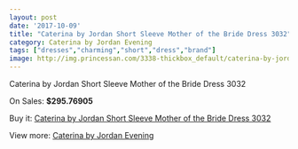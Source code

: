 ```yaml
---
layout: post
date: '2017-10-09'
title: "Caterina by Jordan Short Sleeve Mother of the Bride Dress 3032"
category: Caterina by Jordan Evening
tags: ["dresses","charming","short","dress","brand"]
image: http://img.princessan.com/3338-thickbox_default/caterina-by-jordan-short-sleeve-mother-of-the-bride-dress-3032.jpg
---
```

Caterina by Jordan Short Sleeve Mother of the Bride Dress 3032

On Sales: **$295.76905**
<a href="https://www.princessan.com/en/caterina-by-jordan-evening/1551-caterina-by-jordan-short-sleeve-mother-of-the-bride-dress-3032.html"><amp-img layout="responsive" width="600" height="600" src="//img.princessan.com/3338-thickbox_default/caterina-by-jordan-short-sleeve-mother-of-the-bride-dress-3032.jpg" alt="Caterina by Jordan Short Sleeve Mother of the Bride Dress 3032 0" /></a>
<a href="https://www.princessan.com/en/caterina-by-jordan-evening/1551-caterina-by-jordan-short-sleeve-mother-of-the-bride-dress-3032.html"><amp-img layout="responsive" width="600" height="600" src="//img.princessan.com/3339-thickbox_default/caterina-by-jordan-short-sleeve-mother-of-the-bride-dress-3032.jpg" alt="Caterina by Jordan Short Sleeve Mother of the Bride Dress 3032 1" /></a>

Buy it: [Caterina by Jordan Short Sleeve Mother of the Bride Dress 3032](https://www.princessan.com/en/caterina-by-jordan-evening/1551-caterina-by-jordan-short-sleeve-mother-of-the-bride-dress-3032.html "Caterina by Jordan Short Sleeve Mother of the Bride Dress 3032")

View more: [Caterina by Jordan Evening](https://www.princessan.com/en/14-caterina-by-jordan-evening "Caterina by Jordan Evening")
